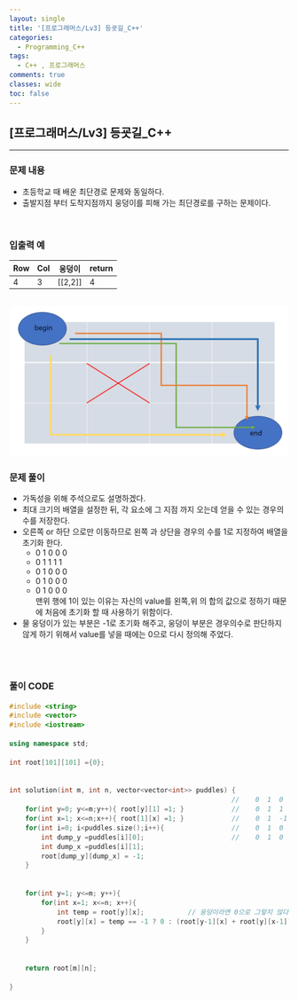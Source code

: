 ```yaml
---
layout: single
title: '[프로그래머스/Lv3] 등굣길_C++'
categories:
  - Programming_C++
tags:
  - C++ , 프로그래머스
comments: true  
classes: wide
toc: false
---
```


## [프로그래머스/Lv3] 등굣길_C++
---

### 문제 내용 <br>
- 초등학교 때 배운 최단경로 문제와 동일하다.<br>
- 출발지점 부터 도착지점까지 웅덩이를 피해 가는 최단경로를 구하는 문제이다.<br>

<br>

### 입출력 예 <br>

|Row|Col|웅덩이|return|
|---|---|---|---|
|4|3|[[2,2]]|4|

<br>
<img src = "../../assets/images/Programming/등굣길.png">

<br>

### 문제 풀이 <br>
- 가독성을 위해 주석으로도 설명하겠다.<br>
- 최대 크기의 배열을 설정한 뒤, 각 요소에 그 지점 까지 오는데 얻을 수 있는 경우의 수를 저장한다. <br>
- 오른쪽 or 하단 으로만 이동하므로 왼쪽 과 상단을 경우의 수를 1로 지정하여 배열을 초기화 한다.<br>
  - 0 1 0 0 0 
  - 0 1 1 1 1
  - 0 1 0 0 0
  - 0 1 0 0 0
  - 0 1 0 0 0 <br>
  맨위 행에 1이 있는 이유는 자신의 value를 왼쪽,위 의 합의 값으로 정하기 때문에 처음에 초기화 할 때 사용하기 위함이다.<br>
- 물 웅덩이가 있는 부분은 -1로 초기화 해주고, 웅덩이 부분은 경우의수로 판단하지 않게 하기 위해서 value를 넣을 때에는 0으로 다시 정의해 주었다.
  
<br>
<br>


### 풀이 CODE <br>
```c++
#include <string>
#include <vector>
#include <iostream>

using namespace std;

int root[101][101] ={0};


int solution(int m, int n, vector<vector<int>> puddles) {
                                                        //    0  1  0  0  0      -> 1이 필요.
    for(int y=0; y<=m;y++){ root[y][1] =1; }            //    0  1  1  1  1      처음에 갈 수 있는 갯수로 초기화
    for(int x=1; x<=n;x++){ root[1][x] =1; }            //    0  1  -1 0  0
    for(int i=0; i<puddles.size();i++){                 //    0  1  0  -1 0
        int dump_y =puddles[i][0];                      //    0  1  0  0  0
        int dump_x =puddles[i][1];
        root[dump_y][dump_x] = -1;
    }
    

    for(int y=1; y<=m; y++){          
        for(int x=1; x<=n; x++){               
            int temp = root[y][x];           // 웅덩이라면 0으로 그렇지 않다면 왼쪽,위쪽의 합으로
            root[y][x] = temp == -1 ? 0 : (root[y-1][x] + root[y][x-1]) % 1000000007 ;     
        }
    }
    
   
    return root[m][n];

}
```